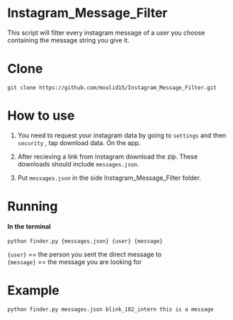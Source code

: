 # Instagram_Message_Filter
This script will filter every instagram message of a user you choose containing the message string you give it. 

# Clone

```
git clone https://github.com/moulid15/Instagram_Message_Filter.git
```

# How to use

1. You need to request your instagram data by going to `settings` and then `security` , tap download data. On the app.<br />

2. After recieving a link from instagram download the zip. These downloads should include `messages.json`. <br />

3. Put `messages.json` in the side Instagram_Message_Filter folder. <br />

# Running
#### In the terminal
```
python finder.py {messages.json} {user} {message}
```
`{user}` == the person you sent the direct message to <br />
`{message}` == the message you are looking for 

# Example

    python finder.py messages.json blink_182_intern this is a message




